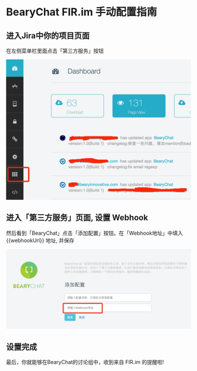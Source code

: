 # BearyChat FIR.im 手动配置指南

## 进入Jira中你的项目页面

在左侧菜单栏里面点击「第三方服务」按钮

![](/images/tutorial/fir_service.png)

## 进入「第三方服务」页面, 设置 Webhook

然后看到「BearyChat」点击「添加配置」按钮。在「Webhook地址」中填入 {{webhookUrl}} 地址, 并保存

![](/images/tutorial/fir_webhooks.png)

## 设置完成

最后，你就能够在BearyChat的讨论组中，收到来自 FIR.im 的提醒啦! 
